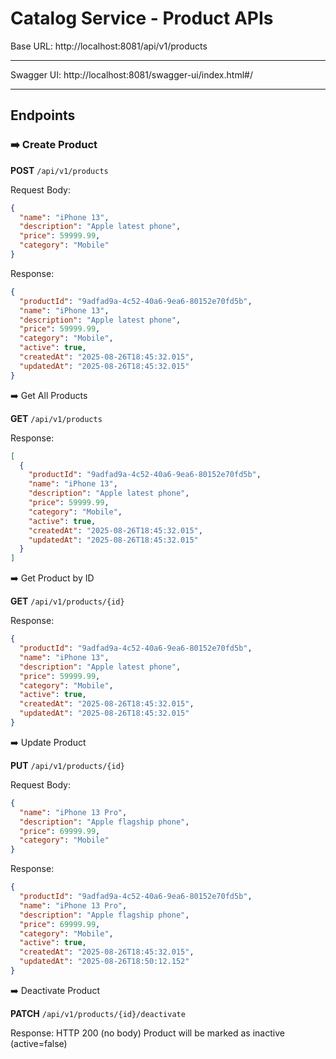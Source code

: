 # Catalog Service - Product APIs

Base URL: http://localhost:8081/api/v1/products

---
Swagger UI: http://localhost:8081/swagger-ui/index.html#/

---

## Endpoints

### ➡️ Create Product
**POST** `/api/v1/products`

Request Body:
```json
{
  "name": "iPhone 13",
  "description": "Apple latest phone",
  "price": 59999.99,
  "category": "Mobile"
}
```

Response:
```json
{
  "productId": "9adfad9a-4c52-40a6-9ea6-80152e70fd5b",
  "name": "iPhone 13",
  "description": "Apple latest phone",
  "price": 59999.99,
  "category": "Mobile",
  "active": true,
  "createdAt": "2025-08-26T18:45:32.015",
  "updatedAt": "2025-08-26T18:45:32.015"
}
```

➡️ Get All Products

**GET** `/api/v1/products`

Response:
```json
[
  {
    "productId": "9adfad9a-4c52-40a6-9ea6-80152e70fd5b",
    "name": "iPhone 13",
    "description": "Apple latest phone",
    "price": 59999.99,
    "category": "Mobile",
    "active": true,
    "createdAt": "2025-08-26T18:45:32.015",
    "updatedAt": "2025-08-26T18:45:32.015"
  }
]
```

➡️ Get Product by ID

**GET** `/api/v1/products/{id}`

Response:
```json
{
  "productId": "9adfad9a-4c52-40a6-9ea6-80152e70fd5b",
  "name": "iPhone 13",
  "description": "Apple latest phone",
  "price": 59999.99,
  "category": "Mobile",
  "active": true,
  "createdAt": "2025-08-26T18:45:32.015",
  "updatedAt": "2025-08-26T18:45:32.015"
}
```

➡️ Update Product

**PUT** `/api/v1/products/{id}`

Request Body:
```json
{
  "name": "iPhone 13 Pro",
  "description": "Apple flagship phone",
  "price": 69999.99,
  "category": "Mobile"
}
```

Response:
```json
{
  "productId": "9adfad9a-4c52-40a6-9ea6-80152e70fd5b",
  "name": "iPhone 13 Pro",
  "description": "Apple flagship phone",
  "price": 69999.99,
  "category": "Mobile",
  "active": true,
  "createdAt": "2025-08-26T18:45:32.015",
  "updatedAt": "2025-08-26T18:50:12.152"
}
```

➡️ Deactivate Product

**PATCH** `/api/v1/products/{id}/deactivate`

Response:
HTTP 200 (no body)
Product will be marked as inactive (active=false)